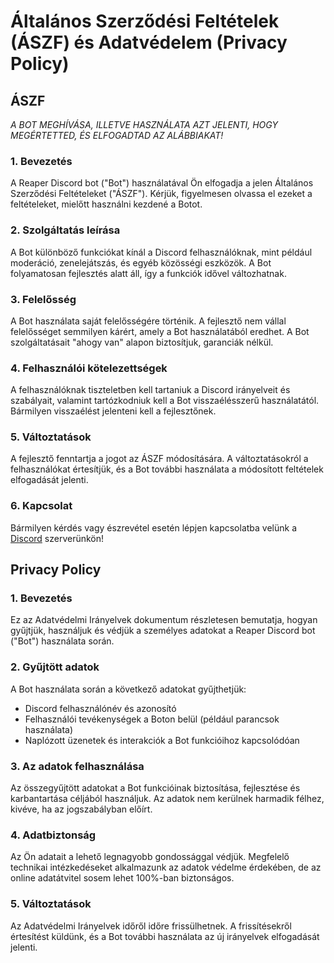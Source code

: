 # Általános Szerződési Feltételek (ÁSZF) és Adatvédelem (Privacy Policy)



## ÁSZF

_A BOT MEGHÍVÁSA, ILLETVE HASZNÁLATA AZT JELENTI, HOGY MEGÉRTETTED, ÉS ELFOGADTAD AZ ALÁBBIAKAT!_


### 1. Bevezetés

A Reaper Discord bot ("Bot") használatával Ön elfogadja a jelen Általános Szerződési Feltételeket ("ÁSZF"). Kérjük, figyelmesen olvassa el ezeket a feltételeket, mielőtt használni kezdené a Botot.

### 2. Szolgáltatás leírása

A Bot különböző funkciókat kínál a Discord felhasználóknak, mint például moderáció, zenelejátszás, és egyéb közösségi eszközök. A Bot folyamatosan fejlesztés alatt áll, így a funkciók idővel változhatnak.

### 3. Felelősség

A Bot használata saját felelősségére történik. A fejlesztő nem vállal felelősséget semmilyen kárért, amely a Bot használatából eredhet. A Bot szolgáltatásait "ahogy van" alapon biztosítjuk, garanciák nélkül.

### 4. Felhasználói kötelezettségek

A felhasználóknak tiszteletben kell tartaniuk a Discord irányelveit és szabályait, valamint tartózkodniuk kell a Bot visszaélésszerű használatától. Bármilyen visszaélést jelenteni kell a fejlesztőnek.

### 5. Változtatások

A fejlesztő fenntartja a jogot az ÁSZF módosítására. A változtatásokról a felhasználókat értesítjük, és a Bot további használata a módosított feltételek elfogadását jelenti.

### 6. Kapcsolat

Bármilyen kérdés vagy észrevétel esetén lépjen kapcsolatba velünk a [Discord](https://dsc.gg/reaper-support) szerverünkön!




## Privacy Policy

### 1. Bevezetés

Ez az Adatvédelmi Irányelvek dokumentum részletesen bemutatja, hogyan gyűjtjük, használjuk és védjük a személyes adatokat a Reaper Discord bot ("Bot") használata során.

### 2. Gyűjtött adatok

A Bot használata során a következő adatokat gyűjthetjük:
- Discord felhasználónév és azonosító
- Felhasználói tevékenységek a Boton belül (például parancsok használata)
- Naplózott üzenetek és interakciók a Bot funkcióihoz kapcsolódóan

### 3. Az adatok felhasználása

Az összegyűjtött adatokat a Bot funkcióinak biztosítása, fejlesztése és karbantartása céljából használjuk. Az adatok nem kerülnek harmadik félhez, kivéve, ha az jogszabályban előírt.

### 4. Adatbiztonság

Az Ön adatait a lehető legnagyobb gondossággal védjük. Megfelelő technikai intézkedéseket alkalmazunk az adatok védelme érdekében, de az online adatátvitel sosem lehet 100%-ban biztonságos.


### 5. Változtatások

Az Adatvédelmi Irányelvek időről időre frissülhetnek. A frissítésekről értesítést küldünk, és a Bot további használata az új irányelvek elfogadását jelenti.

 
